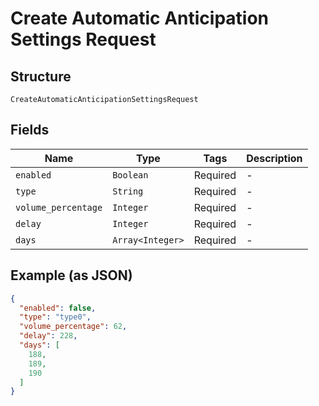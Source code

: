 
# Create Automatic Anticipation Settings Request

## Structure

`CreateAutomaticAnticipationSettingsRequest`

## Fields

| Name | Type | Tags | Description |
|  --- | --- | --- | --- |
| `enabled` | `Boolean` | Required | - |
| `type` | `String` | Required | - |
| `volume_percentage` | `Integer` | Required | - |
| `delay` | `Integer` | Required | - |
| `days` | `Array<Integer>` | Required | - |

## Example (as JSON)

```json
{
  "enabled": false,
  "type": "type0",
  "volume_percentage": 62,
  "delay": 228,
  "days": [
    188,
    189,
    190
  ]
}
```


